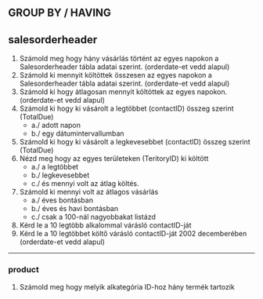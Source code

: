 ## GROUP BY / HAVING

## salesorderheader
1. Számold meg hogy hány vásárlás történt az egyes napokon a Salesorderheader tábla adatai szerint. (orderdate-et vedd alapul)  
2. Számold ki mennyit költöttek összesen az egyes napokon a Salesorderheader tábla adatai szerint. (orderdate-et vedd alapul)  
3. Számold ki hogy átlagosan mennyit költöttek az egyes napokon.  (orderdate-et vedd alapul)  
4. Számold ki hogy ki vásárolt a legtöbbet (contactID) összeg szerint (TotalDue)  
    * a./ adott napon  
    * b./ egy dátumintervallumban  
5. Számold ki hogy ki vásárolt a legkevesebbet (contactID) összeg szerint (TotalDue)
6. Nézd meg hogy az egyes területeken (TeritoryID) ki költött
    * a./ a legtöbbet
    * b./ legkevesebbet
    * c./ és mennyi volt az átlag költés.
7. Számold ki mennyi volt az átlagos vásárlás 
    * a./ éves bontásban  
    * b./ éves és havi bontásban
    * c./ csak a 100-nál nagyobbakat listázd
8. Kérd le a 10 legtöbb alkalommal várásló contactID-ját  
9. Kérd le a 10 legtöbbet költő várásló contactID-ját 2002 decemberében (orderdate-et vedd alapul)      

---     

### product 
1. Számold meg hogy melyik alkategória ID-hoz hány termék tartozik
